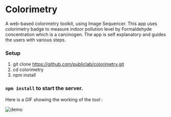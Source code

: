 # Colorimetry
A web-based colorimetry toolkit, using Image Sequencer. This app uses colorimetry badge to measure indoor pollution level by Formaldehyde concentration which is a carcinogen. The app is self explanatory and guides the users with various steps.

### Setup

1. git clone https://github.com/publiclab/colorimetry.git
2. cd colorimetry
3. npm install

###     `npm install` to start the server.

Here is a GIF showing the working of the tool : 

![demo](https://user-images.githubusercontent.com/31225007/71940308-c7542200-31db-11ea-992c-9426de9e1ae9.gif)



